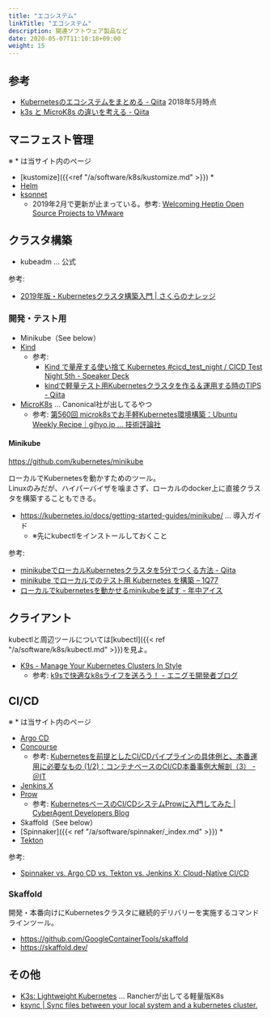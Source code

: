 ```yaml
---
title: "エコシステム"
linkTitle: "エコシステム"
description: 関連ソフトウェア製品など
date: 2020-05-07T11:10:18+09:00
weight: 15
---
```


## 参考

- [Kubernetesのエコシステムをまとめる - Qiita](https://qiita.com/cvusk/items/100dfb955150ef8964e5) 2018年5月時点
- [k3s と MicroK8s の違いを考える - Qiita](https://qiita.com/ynott/items/89941c36c606a8384028)

## マニフェスト管理

※ * は当サイト内のページ

- [kustomize]({{<ref "/a/software/k8s/kustomize.md" >}}) *
- [Helm](https://helm.sh/)
- [ksonnet](https://github.com/ksonnet/ksonnet)
  - 2019年2月で更新が止まっている。参考: [Welcoming Heptio Open Source Projects to VMware](https://tanzu.vmware.com/content/blog/welcoming-heptio-open-source-projects-to-vmware)

## クラスタ構築

- kubeadm ... 公式

参考:

- [2019年版・Kubernetesクラスタ構築入門 | さくらのナレッジ](https://knowledge.sakura.ad.jp/20955/)

### 開発・テスト用

- Minikube（See below）
- [Kind](https://kind.sigs.k8s.io/)
  - 参考:
    - [Kind で量産する使い捨て Kubernetes #cicd_test_night / CICD Test Night 5th - Speaker Deck](https://speakerdeck.com/ytaka23/cicd-test-night-5th)
    - [kindで軽量テスト用Kubernetesクラスタを作る＆運用する時のTIPS - Qiita](https://qiita.com/Hiroyuki_OSAKI/items/2395e6bbb98856df12f3)
- [MicroK8s](https://microk8s.io/) ... Canonical社が出してるやつ
  - 参考: [第560回 microk8sでお手軽Kubernetes環境構築：Ubuntu Weekly Recipe｜gihyo.jp … 技術評論社](https://gihyo.jp/admin/serial/01/ubuntu-recipe/0560)

#### Minikube

https://github.com/kubernetes/minikube

ローカルでKubernetesを動かすためのツール。  
Linuxのみだが、ハイパーバイザを噛まさず、ローカルのdocker上に直接クラスタを構築することもできる。

- https://kubernetes.io/docs/getting-started-guides/minikube/ ... 導入ガイド
  - ※先にkubectlをインストールしておくこと

参考:

- [minikubeでローカルKubernetesクラスタを5分でつくる方法 - Qiita](https://qiita.com/mumoshu/items/8f55ee830d8e5c172dd4)
- [minikube でローカルでのテスト用 Kubernetes を構築 – 1Q77](https://blog.1q77.com/2016/10/setup-kubernetes-1-4-using-minikube/)
- [ローカルでkubernetesを動かせるminikubeを試す - 年中アイス](http://reiki4040.hatenablog.com/entry/2017/04/11/221122)

## クライアント

kubectlと周辺ツールについては[kubectl]({{< ref "/a/software/k8s/kubectl.md" >}})を見よ。

- [K9s - Manage Your Kubernetes Clusters In Style](https://k9scli.io/)
  - 参考: [k9sで快適なk8sライフを送ろう！ - エニグモ開発者ブログ](https://tech.enigmo.co.jp/entry/2019/12/17/090000)

## CI/CD

※ * は当サイト内のページ

- [Argo CD](https://argoproj.github.io/argo-cd/)
- [Concourse](https://concourse-ci.org/)
  - 参考: [Kubernetesを前提としたCI/CDパイプラインの具体例と、本番運用に必要なもの (1/2)：コンテナベースのCI/CD本番事例大解剖（3） - ＠IT](https://www.atmarkit.co.jp/ait/articles/1909/04/news005.html)
- [Jenkins X](https://jenkins-x.io/)
- [Prow](https://github.com/kubernetes/test-infra/tree/master/prow)
  - 参考: [KubernetesベースのCI/CDシステムProwに入門してみた | CyberAgent Developers Blog](https://developers.cyberagent.co.jp/blog/archives/22072/)
- Skaffold（See below）
- [Spinnaker]({{< ref "/a/software/spinnaker/_index.md" >}}) *
- [Tekton](https://tekton.dev/)

参考:

- [Spinnaker vs. Argo CD vs. Tekton vs. Jenkins X: Cloud-Native CI/CD](https://www.inovex.de/blog/spinnaker-vs-argo-cd-vs-tekton-vs-jenkins-x/)

### Skaffold

開発・本番向けにKubernetesクラスタに継続的デリバリーを実施するコマンドラインツール。

- https://github.com/GoogleContainerTools/skaffold
- https://skaffold.dev/

## その他

- [K3s: Lightweight Kubernetes](https://k3s.io/) ... Rancherが出してる軽量版K8s
- [ksync | Sync files between your local system and a kubernetes cluster.](https://ksync.github.io/ksync/)

